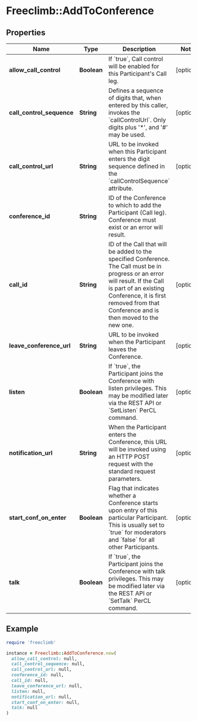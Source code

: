 # Freeclimb::AddToConference

## Properties

| Name | Type | Description | Notes |
| ---- | ---- | ----------- | ----- |
| **allow_call_control** | **Boolean** | If &#x60;true&#x60;, Call control will be enabled for this Participant&#39;s Call leg. | [optional] |
| **call_control_sequence** | **String** | Defines a sequence of digits that, when entered by this caller, invokes the &#x60;callControlUrl&#x60;. Only digits plus &#39;*&#39;, and &#39;#&#39; may be used. | [optional] |
| **call_control_url** | **String** | URL to be invoked when this Participant enters the digit sequence defined in the &#x60;callControlSequence&#x60; attribute. | [optional] |
| **conference_id** | **String** | ID of the Conference to which to add the Participant (Call leg). Conference must exist or an error will result. |  |
| **call_id** | **String** | ID of the Call that will be added to the specified Conference. The Call must be in progress or an error will result. If the Call is part of an existing Conference, it is first removed from that Conference and is then moved to the new one. | [optional] |
| **leave_conference_url** | **String** | URL to be invoked when the Participant leaves the Conference.  | [optional] |
| **listen** | **Boolean** | If &#x60;true&#x60;, the Participant joins the Conference with listen privileges. This may be modified later via the REST API or &#x60;SetListen&#x60; PerCL command. | [optional] |
| **notification_url** | **String** | When the Participant enters the Conference, this URL will be invoked using an HTTP POST request with the standard request parameters. | [optional] |
| **start_conf_on_enter** | **Boolean** | Flag that indicates whether a Conference starts upon entry of this particular Participant. This is usually set to &#x60;true&#x60; for moderators and &#x60;false&#x60; for all other Participants. | [optional] |
| **talk** | **Boolean** | If &#x60;true&#x60;, the Participant joins the Conference with talk privileges. This may be modified later via the REST API or &#x60;SetTalk&#x60; PerCL command.  | [optional] |

## Example

```ruby
require 'freeclimb'

instance = Freeclimb::AddToConference.new(
  allow_call_control: null,
  call_control_sequence: null,
  call_control_url: null,
  conference_id: null,
  call_id: null,
  leave_conference_url: null,
  listen: null,
  notification_url: null,
  start_conf_on_enter: null,
  talk: null
)
```

